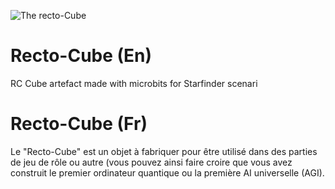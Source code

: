 ![The recto-Cube](https://www.fablab-moebius.org/wp-content/uploads/2020/02/recto-cube-1536x865.jpg)

# Recto-Cube (En)
RC Cube artefact made with microbits for Starfinder scenari

# Recto-Cube (Fr)
Le "Recto-Cube" est un objet à fabriquer pour être utilisé dans des parties de jeu de rôle ou autre (vous pouvez ainsi faire croire que vous avez construit le premier ordinateur quantique ou la première AI universelle (AGI).
